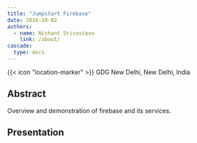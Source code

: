 ```yaml
---
title: "Jumpstart Firebase"
date: 2016-10-02
authors:
  - name: Nishant Srivastava
    link: /about/
cascade:
  type: docs
---
```


{{< icon "location-marker" >}} GDG New Delhi, New Delhi, India

<!--more-->

## Abstract

Overview and demonstration of firebase and its services.

## Presentation

<script async class="speakerdeck-embed" data-id="85de030b66d74189a762837281130c57" data-ratio="1.77777777777778" src="//speakerdeck.com/assets/embed.js"></script>
